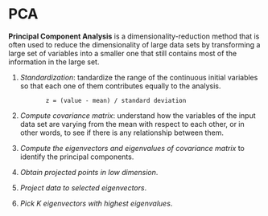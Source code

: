 # **PCA**

**Principal Component Analysis** is a dimensionality-reduction method that is often used to reduce the dimensionality of large data sets by transforming a large set of variables into a smaller one that still contains most of the information in the large set.

1. *Standardization*: tandardize the range of the continuous initial variables so that each one of them contributes equally to the analysis.

              z = (value - mean) / standard deviation
              
2. *Compute covariance matrix*: understand how the variables of the input data set are varying from the mean with respect to each other, or in other words, to see if there is any relationship between them.
3. *Compute the eigenvectors and eigenvalues of covariance matrix* to identify the principal components.
4. *Obtain projected points in low dimension*.
5. *Project data to selected eigenvectors*.
6. *Pick K eigenvectors with highest eigenvalues*.
